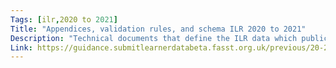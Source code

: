 ```yaml
---
Tags: [ilr,2020 to 2021]
Title: "Appendices, validation rules, and schema ILR 2020 to 2021"
Description: "Technical documents that define the ILR data which publicly funded providers must collect and return."
Link: https://guidance.submitlearnerdatabeta.fasst.org.uk/previous/20-21/ilr/appendices
---
```

